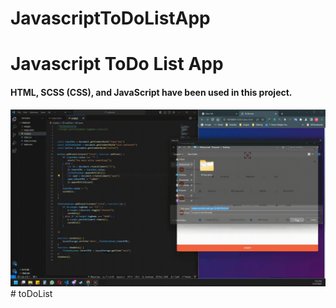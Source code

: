 # JavascriptToDoListApp

<h1>Javascript ToDo List App</h1>

<h4>HTML, SCSS (CSS), and JavaScript have been used in this project.</h4>

<img src="./screen.gif">
# toDoList
